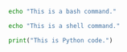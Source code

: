 
```bash
echo "This is a bash command."
```

```sh
echo "This is a shell command."
```

```python
print("This is Python code.")
```
